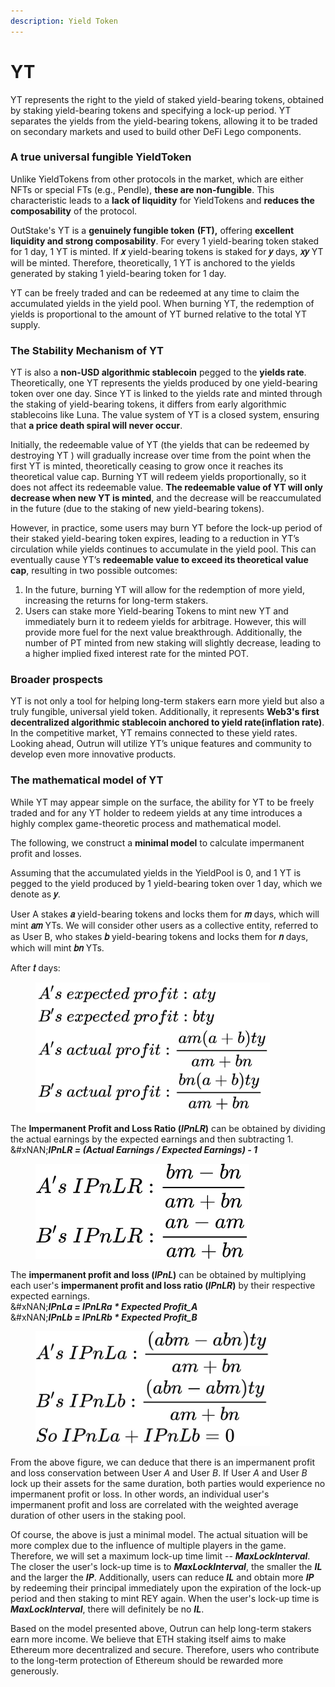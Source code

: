 ```yaml
---
description: Yield Token
---
```


# YT

YT represents the right to the yield of staked yield-bearing tokens, obtained by staking yield-bearing tokens and specifying a lock-up period. YT separates the yields from the yield-bearing tokens, allowing it to be traded on secondary markets and used to build other DeFi Lego components.

### **A true universal fungible YieldToken**

Unlike YieldTokens from other protocols in the market, which are either NFTs or special FTs (e.g., Pendle), **these are non-fungible**. This characteristic leads to a **lack of liquidity** for YieldTokens and **reduces the composability** of the protocol.

OutStake's YT is a **genuinely fungible token** **(FT),** offering **excellent liquidity and strong composability**. For every 1 yield-bearing token staked for 1 day, 1 YT is minted. If **𝑥** yield-bearing tokens is staked for **𝑦** days, **𝑥𝑦** YT will be minted. Therefore, theoretically, 1 YT is anchored to the yields generated by staking 1 yield-bearing token for 1 day.

YT can be freely traded and can be redeemed at any time to claim the accumulated yields in the yield pool. When burning YT, the redemption of yields is proportional to the amount of YT burned relative to the total YT supply.

### **The Stability Mechanism of YT**

YT is also a **non-USD algorithmic stablecoin** pegged to the **yields rate**. Theoretically, one YT represents the yields produced by one yield-bearing token over one day. Since YT is linked to the yields rate and minted through the staking of yield-bearing tokens, it differs from early algorithmic stablecoins like Luna. The value system of YT is a closed system, ensuring that **a price death spiral will never occur**.

Initially, the redeemable value of YT (the yields that can be redeemed by destroying YT ) will gradually increase over time from the point when the first YT is minted, theoretically ceasing to grow once it reaches its theoretical value cap. Burning YT will redeem yields proportionally, so it does not affect its redeemable value. **The redeemable value of YT will only decrease when new YT is minted**, and the decrease will be reaccumulated in the future (due to the staking of new yield-bearing tokens).

However, in practice, some users may burn YT before the lock-up period of their staked yield-bearing token expires, leading to a reduction in YT’s circulation while yields continues to accumulate in the yield pool. This can eventually cause YT’s **redeemable value to exceed its theoretical value cap**, resulting in two possible outcomes:

1. In the future, burning YT will allow for the redemption of more yield, increasing the returns for long-term stakers.
2. Users can stake more Yield-bearing Tokens to mint new YT and immediately burn it to redeem yields for arbitrage. However, this will provide more fuel for the next value breakthrough. Additionally, the number of PT minted from new staking will slightly decrease, leading to a higher implied fixed interest rate for the minted POT.

### **Broader prospects**

YT is not only a tool for helping long-term stakers earn more yield but also a truly fungible, universal yield token. Additionally, it represents **Web3's first decentralized algorithmic stablecoin anchored to yield rate(inflation rate)**. In the competitive market, YT remains connected to these yield rates. Looking ahead, Outrun will utilize YT’s unique features and community to develop even more innovative products.

### **The mathematical model of YT**

While YT may appear simple on the surface, the ability for YT to be freely traded and for any YT holder to redeem yields at any time introduces a highly complex game-theoretic process and mathematical model.

The following, we construct a **minimal model** to calculate impermanent profit and losses.

Assuming that the accumulated yields in the YieldPool is 0, and 1 YT is pegged to the yield produced by 1 yield-bearing token over 1 day, which we denote as **𝑦**.

User A stakes **𝑎** yield-bearing tokens and locks them for **𝑚** days, which will mint **𝑎𝑚** YTs. We will consider other users as a collective entity, referred to as User B, who stakes **𝑏** yield-bearing tokens and locks them for **𝑛** days, which will mint **𝑏𝑛** YTs.

After **𝑡** days:

<figure><img src="../../.gitbook/assets/1.jpg" alt="" width="375"><figcaption></figcaption></figure>

The **Impermanent Profit and Loss Ratio (**_**IPnLR**_**)** can be obtained by dividing the actual earnings by the expected earnings and then subtracting 1.\
\&#xNAN;_**IPnLR = (Actual Earnings / Expected Earnings) - 1**_

<figure><img src="../../.gitbook/assets/1709647700208.jpg" alt="" width="342"><figcaption></figcaption></figure>

The **impermanent profit and loss (**_**IPnL**_**)** can be obtained by multiplying each user's **impermanent profit and loss ratio (**_**IPnLR**_**)** by their respective expected earnings.\
\&#xNAN;_**IPnLa = IPnLRa \* Expected Profit\_A**_\
\&#xNAN;_**IPnLb = IPnLRb \* Expected Profit\_B**_

<figure><img src="../../.gitbook/assets/1709648075123.jpg" alt="" width="375"><figcaption></figcaption></figure>

From the above figure, we can deduce that there is an impermanent profit and loss conservation between User _A_ and User _B_. If User _A_ and User _B_ lock up their assets for the same duration, both parties would experience no impermanent profit or loss. In other words, an individual user's impermanent profit and loss are correlated with the weighted average duration of other users in the staking pool.

Of course, the above is just a minimal model. The actual situation will be more complex due to the influence of multiple players in the game. Therefore, we will set a maximum lock-up time limit -- _**MaxLockInterval**_. The closer the user's lock-up time is to _**MaxLockInterval**_, the smaller the _**IL**_ and the larger the _**IP**_. Additionally, users can reduce _**IL**_ and obtain more _**IP**_ by redeeming their principal immediately upon the expiration of the lock-up period and then staking to mint REY again. When the user's lock-up time is _**MaxLockInterval**_, there will definitely be no _**IL**_.

Based on the model presented above, Outrun can help long-term stakers earn more income. We believe that ETH staking itself aims to make Ethereum more decentralized and secure. Therefore, users who contribute to the long-term protection of Ethereum should be rewarded more generously.

